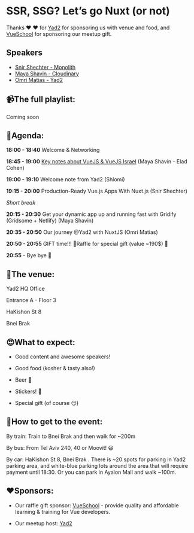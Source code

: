 # SSR, SSG? Let’s go Nuxt (or not) 
Thanks ❤️ ❤️ for [Yad2](https://yad2.co.il) for sponsoring us with venue and food, and [VueSchool](https://vueschool.io) for sponsoring our meetup gift. 

## Speakers
* [Snir Shechter - Monolith](https://www.facebook.com/MarBahur)
* [Maya Shavin - Cloudinary](https://twitter.com/MayaShavin)
* [Omri Matias - Yad2](https://www.facebook.com/omri.matias)

## 📹The full playlist: 
Coming soon

## 📆Agenda:

**18:00 - 18:40** Welcome & Networking

**18:45 - 19:00** [Key notes about VueJS & VueJS Israel](https://slides.com/mayashavin/key-notes-about-vuejs-israel/fullscreen) (Maya Shavin - Elad Cohen)

**19:00 - 19:10** Welcome note from Yad2 (Shlomi)

**19:15 - 20:00** Production-Ready Vue.js Apps With Nuxt.js (Snir Shechter)

_Short break_

**20:15 - 20:30** Get your dynamic app up and running fast with Gridify (Gridsome + Netlify) (Maya Shavin)

**20:35 - 20:50** Our journey @Yad2 with NuxtJS (Omri Matias)

**20:50 - 20:55** GIFT time!!! 🎁Raffle for special gift (value ~190$) 🎁

**20:55** - Bye bye 🖖

## 🏢The venue:
Yad2 HQ Office

Entrance A - Floor 3

HaKishon St 8

Bnei Brak

## 😍What to expect:
- Good content and awesome speakers!

- Good food (kosher & tasty also!)

- Beer 🍺

- Stickers! 🤩

- Special gift (of course 😏)

## 📍How to get to the event:
By train: Train to Bnei Brak and then walk for ~200m

By bus: From Tel Aviv 240, 40 or Moovit! 😃

By car: HaKishon St 8, Bnei Brak . There is ~20 spots for parking in Yad2 parking area, and white-blue parking lots around the area that will require payment until 18:30. Or you can park in Ayalon Mall and walk ~100m.

## ❤️Sponsors:
- Our raffle gift sponsor: [VueSchool](https://vueschool.io) - provide quality and affordable learning & training for Vue developers.

- Our meetup host: [Yad2](https://yad2.co.il)